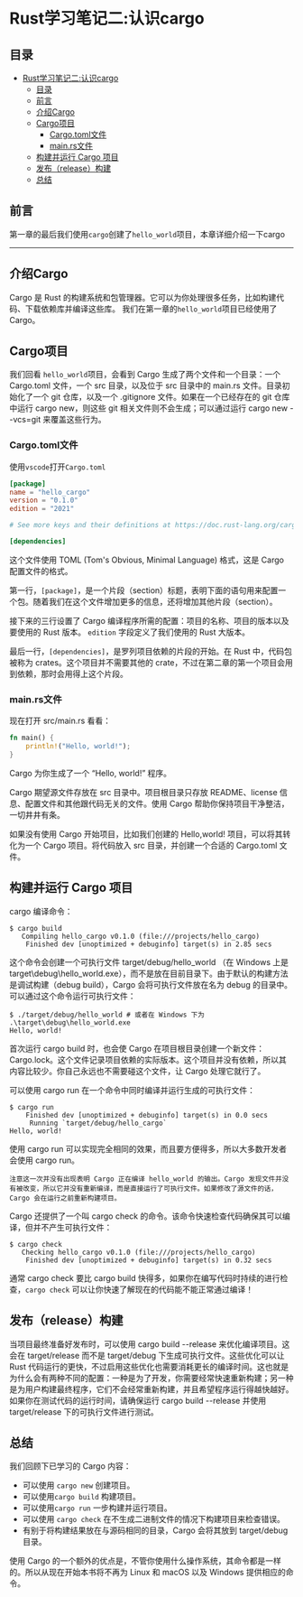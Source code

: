 # Rust学习笔记二:认识cargo

## 目录
<!-- TOC -->

- [Rust学习笔记二:认识cargo](#rust%E5%AD%A6%E4%B9%A0%E7%AC%94%E8%AE%B0%E4%BA%8C%E8%AE%A4%E8%AF%86cargo)
  - [目录](#%E7%9B%AE%E5%BD%95)
  - [前言](#%E5%89%8D%E8%A8%80)
  - [介绍Cargo](#%E4%BB%8B%E7%BB%8Dcargo)
  - [Cargo项目](#cargo%E9%A1%B9%E7%9B%AE)
    - [Cargo.toml文件](#cargotoml%E6%96%87%E4%BB%B6)
    - [main.rs文件](#mainrs%E6%96%87%E4%BB%B6)
  - [构建并运行 Cargo 项目](#%E6%9E%84%E5%BB%BA%E5%B9%B6%E8%BF%90%E8%A1%8C-cargo-%E9%A1%B9%E7%9B%AE)
  - [发布（release）构建](#%E5%8F%91%E5%B8%83release%E6%9E%84%E5%BB%BA)
  - [总结](#%E6%80%BB%E7%BB%93)

<!-- /TOC -->
## 前言

第一章的最后我们使用`cargo`创建了`hello_world`项目，本章详细介绍一下cargo

---

## 介绍Cargo

Cargo 是 Rust 的构建系统和包管理器。它可以为你处理很多任务，比如构建代码、下载依赖库并编译这些库。
我们在第一章的`hello_world`项目已经使用了Cargo。

## Cargo项目

我们回看 `hello_world`项目，会看到 Cargo 生成了两个文件和一个目录：一个 Cargo.toml 文件，一个 src 目录，以及位于 src 目录中的 main.rs 文件。目录初始化了一个 git 仓库，以及一个 .gitignore 文件。如果在一个已经存在的 git 仓库中运行 cargo new，则这些 git 相关文件则不会生成；可以通过运行 cargo new --vcs=git 来覆盖这些行为。

### Cargo.toml文件

使用`vscode`打开`Cargo.toml`

```toml
[package]
name = "hello_cargo"
version = "0.1.0"
edition = "2021"

# See more keys and their definitions at https://doc.rust-lang.org/cargo/reference/manifest.html

[dependencies]

```

这个文件使用 TOML (Tom's Obvious, Minimal Language) 格式，这是 Cargo 配置文件的格式。

第一行，`[package]`，是一个片段（section）标题，表明下面的语句用来配置一个包。随着我们在这个文件增加更多的信息，还将增加其他片段（section）。

接下来的三行设置了 Cargo 编译程序所需的配置：项目的名称、项目的版本以及要使用的 Rust 版本。 `edition` 字段定义了我们使用的 Rust 大版本。

最后一行，`[dependencies]`，是罗列项目依赖的片段的开始。在 Rust 中，代码包被称为 crates。这个项目并不需要其他的 crate，不过在第二章的第一个项目会用到依赖，那时会用得上这个片段。

### main.rs文件

现在打开 src/main.rs 看看：

```rust
fn main() {
    println!("Hello, world!");
}
```

Cargo 为你生成了一个 “Hello, world!” 程序。

Cargo 期望源文件存放在 src 目录中。项目根目录只存放 README、license 信息、配置文件和其他跟代码无关的文件。使用 Cargo 帮助你保持项目干净整洁，一切井井有条。

如果没有使用 Cargo 开始项目，比如我们创建的 Hello,world! 项目，可以将其转化为一个 Cargo 项目。将代码放入 src 目录，并创建一个合适的 Cargo.toml 文件。

## 构建并运行 Cargo 项目

cargo 编译命令：

```shell
$ cargo build
   Compiling hello_cargo v0.1.0 (file:///projects/hello_cargo)
    Finished dev [unoptimized + debuginfo] target(s) in 2.85 secs

```

这个命令会创建一个可执行文件 target/debug/hello_world （在 Windows 上是 target\debug\hello_world.exe），而不是放在目前目录下。由于默认的构建方法是调试构建（debug build），Cargo 会将可执行文件放在名为 debug 的目录中。可以通过这个命令运行可执行文件：

```shell
$ ./target/debug/hello_world # 或者在 Windows 下为 .\target\debug\hello_world.exe
Hello, world!

```

首次运行 cargo build 时，也会使 Cargo 在项目根目录创建一个新文件：Cargo.lock。这个文件记录项目依赖的实际版本。这个项目并没有依赖，所以其内容比较少。你自己永远也不需要碰这个文件，让 Cargo 处理它就行了。

可以使用 cargo run 在一个命令中同时编译并运行生成的可执行文件：

```shell
$ cargo run
    Finished dev [unoptimized + debuginfo] target(s) in 0.0 secs
     Running `target/debug/hello_cargo`
Hello, world!

```

使用 cargo run 可以实现完全相同的效果，而且要方便得多，所以大多数开发者会使用 cargo run。

`注意这一次并没有出现表明 Cargo 正在编译 hello_world 的输出。Cargo 发现文件并没有被改变，所以它并没有重新编译，而是直接运行了可执行文件。如果修改了源文件的话，Cargo 会在运行之前重新构建项目。`

Cargo 还提供了一个叫 cargo check 的命令。该命令快速检查代码确保其可以编译，但并不产生可执行文件：

```shell
$ cargo check
   Checking hello_cargo v0.1.0 (file:///projects/hello_cargo)
    Finished dev [unoptimized + debuginfo] target(s) in 0.32 secs

```

通常 cargo check 要比 cargo build 快得多，如果你在编写代码时持续的进行检查，`cargo check` 可以让你快速了解现在的代码能不能正常通过编译！

## 发布（release）构建

当项目最终准备好发布时，可以使用 cargo build --release 来优化编译项目。这会在 target/release 而不是 target/debug 下生成可执行文件。这些优化可以让 Rust 代码运行的更快，不过启用这些优化也需要消耗更长的编译时间。这也就是为什么会有两种不同的配置：一种是为了开发，你需要经常快速重新构建；另一种是为用户构建最终程序，它们不会经常重新构建，并且希望程序运行得越快越好。如果你在测试代码的运行时间，请确保运行 cargo build --release 并使用 target/release 下的可执行文件进行测试。

## 总结

我们回顾下已学习的 Cargo 内容：

- 可以使用 `cargo new` 创建项目。
- 可以使用`cargo build` 构建项目。
- 可以使用`cargo run` 一步构建并运行项目。
- 可以使用 `cargo check` 在不生成二进制文件的情况下构建项目来检查错误。
- 有别于将构建结果放在与源码相同的目录，Cargo 会将其放到 target/debug 目录。

使用 Cargo 的一个额外的优点是，不管你使用什么操作系统，其命令都是一样的。所以从现在开始本书将不再为 Linux 和 macOS 以及 Windows 提供相应的命令。

